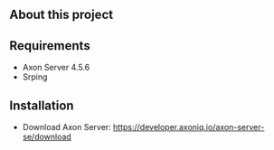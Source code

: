 ## About this project


## Requirements
- Axon Server 4.5.6
- Srping

## Installation
- Download Axon Server: https://developer.axoniq.io/axon-server-se/download



